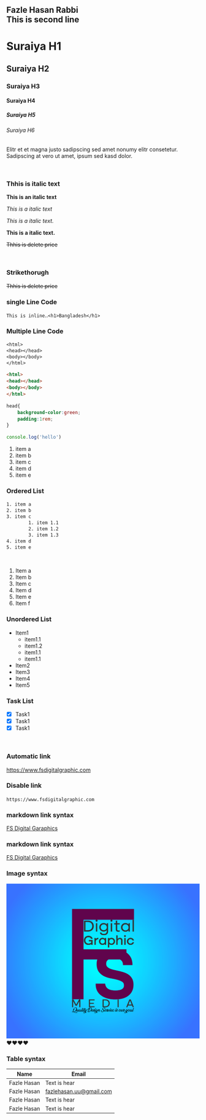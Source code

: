 <!-- markdown tutorial -->
Fazle Hasan Rabbi </br>
This is second line
---
# Suraiya H1
## Suraiya H2
### Suraiya H3
#### Suraiya H4
##### Suraiya H5
###### Suraiya H6


<p> Elitr et et magna justo sadipscing sed amet nonumy elitr consetetur. Sadipscing at vero ut amet, ipsum sed kasd dolor. </p>

</br>

### Thhis is italic text
**This is an italic text** 

<i>This is a italic text</i>

_This is a italic text._

__This is a italic text.__ 

<del>Thhis is delete price</del>

</br>

###  Strikethorugh
~~Thhis is delete price~~

###  single Line Code
`This is inline`..`<h1>Bangladesh</h1>`
</br>

### Multiple Line Code
```
<html>
<head></head>
<body></body>
</html>

```


```html
<html>
<head></head>
<body></body>
</html>
```
```css
head{
    background-color:green;
    padding:1rem;
}
```

```javascript
console.log('hello')
```



<ol>
    <li>item a </li>
    <li>item b </li>
    <li>item c </li>
    <li>item d </li>
    <li>item e </li>
</ol>

### Ordered List
    1. item a 
    2. item b
    3. item c
            1. item 1.1
            2. item 1.2
            3. item 1.3
    4. item d 
    5. item e 
</br>

1. Item a
2. Item b
3. Item c
4. Item d
5. Item e
6. Item f

### Unordered List
- Item1
    - item1.1
    - item1.2
    - item1.1
    - item1.1
- Item2
- Item3
- Item4
- Item5

### Task List
- [x] Task1
- [x] Task1
- [x] Task1

</br>

### Automatic link
https://www.fsdigitalgraphic.com
### Disable link
`https://www.fsdigitalgraphic.com`

### markdown link syntax
[FS Digital Garaphics](https://www.fsdigitalgraphic.com)
### markdown link syntax
[FS Digital Garaphics](websitelink)


### Image syntax
<!-- ![FS Digital](./imges/FS-Digital-1.png) -->
<img src="./imges/FS-Digital-1.png" width="700" title="FS Digital"/>
❤️❤️❤️❤️

<!-- All link is hear -->
[websitelink]: https://www.fsdigitalgraphic.com

</br>

### Table syntax
| Name | Email |
| ----- | ---- |
| Fazle Hasan | Text is hear |
| Fazle Hasan | fazlehasan.uu@gmail.com |
| Fazle Hasan | Text is hear |
| Fazle Hasan | Text is hear |
